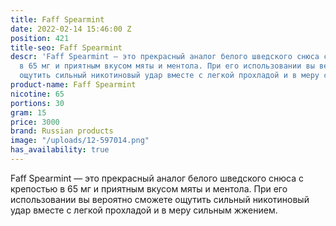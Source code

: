 ```yaml
---
title: Faff Spearmint
date: 2022-02-14 15:46:00 Z
position: 421
title-seo: Faff Spearmint
descr: 'Faff Spearmint — это прекрасный аналог белого шведского снюса с крепостью
  в 65 мг и приятным вкусом мяты и ментола. При его использовании вы вероятно сможете
  ощутить сильный никотиновый удар вместе с легкой прохладой и в меру сильным жжением. '
product-name: Faff Spearmint
nicotine: 65
portions: 30
gram: 15
price: 3000
brand: Russian products
image: "/uploads/12-597014.png"
has_availability: true
---
```


Faff Spearmint — это прекрасный аналог белого шведского снюса с крепостью в 65 мг и приятным вкусом мяты и ментола. При его использовании вы вероятно сможете ощутить сильный никотиновый удар вместе с легкой прохладой и в меру сильным жжением. 